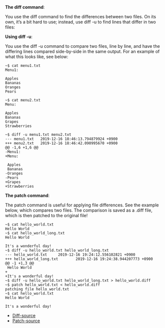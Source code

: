
**The diff command**:

You use the diff command to find the differences between two files. On its own, it’s a bit hard to use; instead, use diff -u to find lines that differ in two files:

**Using diff -u**:

You use the diff -u command to compare two files, line by line, and have the differing lines compared side-by-side in the same output. For an example of what this looks like, see below:

```console
~$ cat menu1.txt 
Menu1:

Apples
Bananas
Oranges
Pears

~$ cat menu2.txt 
Menu:

Apples
Bananas
Grapes
Strawberries

~$ diff -u menu1.txt menu2.txt 
--- menu1.txt   2019-12-16 18:46:13.794879924 +0900
+++ menu2.txt   2019-12-16 18:46:42.090995670 +0900
@@ -1,6 +1,6 @@
-Menu1:
+Menu:
 
 Apples
 Bananas
-Oranges
-Pears
+Grapes
+Strawberries
```

**The patch command**:

The patch command is useful for applying file differences. See the example below, which compares two files. The comparison is saved as a .diff file, which is then patched to the original file!

```console
~$ cat hello_world.txt 
Hello World
~$ cat hello_world_long.txt 
Hello World

It's a wonderful day!
~$ diff -u hello_world.txt hello_world_long.txt 
--- hello_world.txt     2019-12-16 19:24:12.556102821 +0900
+++ hello_world_long.txt        2019-12-16 19:24:38.944207773 +0900
@@ -1 +1,3 @@
 Hello World
+
+It's a wonderful day!
~$ diff -u hello_world.txt hello_world_long.txt > hello_world.diff
~$ patch hello_world.txt < hello_world.diff 
patching file hello_world.txt
~$ cat hello_world.txt 
Hello World

It's a wonderful day!

```

- [Diff-source](https://man7.org/linux/man-pages/man1/diff.1.html)
- [Patch-source](https://man7.org/linux/man-pages/man1/patch.1.html)
























